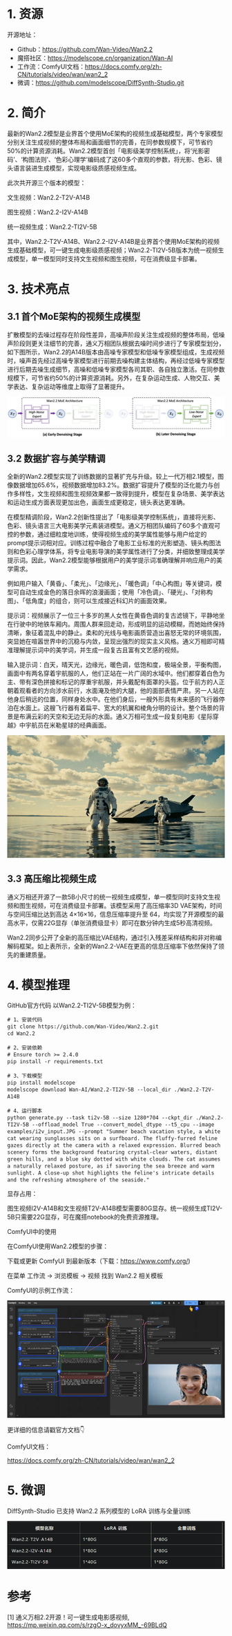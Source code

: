 # 1. 资源

开源地址：

- Github：https://github.com/Wan-Video/Wan2.2
- 魔搭社区：https://modelscope.cn/organization/Wan-AI
- 工作流：ComfyUI文档：https://docs.comfy.org/zh-CN/tutorials/video/wan/wan2_2
- 微调：https://github.com/modelscope/DiffSynth-Studio.git

# 2. 简介

最新的Wan2.2模型是业界首个使用MoE架构的视频生成基础模型，两个专家模型分别关注生成视频的整体布局和画面细节的完善，在同参数规模下，可节省约50%的计算资源消耗。Wan2.2模型首创「电影级美学控制系统」，将‘光影密码’、‘构图法则’、‘色彩心理学’编码成了这60多个直观的参数，将光影、色彩、镜头语言装进生成模型，实现电影级质感视频生成。

此次共开源三个版本的模型：

文生视频：Wan2.2-T2V-A14B

图生视频：Wan2.2-I2V-A14B

统一视频生成：Wan2.2-TI2V-5B

其中，Wan2.2-T2V-A14B、Wan2.2-I2V-A14B是业界首个使用MoE架构的视频生成基础模型，可一键生成电影级质感视频；Wan2.2-TI2V-5B版本为统一视频生成模型，单一模型同时支持文生视频和图生视频，可在消费级显卡部署。

# 3. 技术亮点

## 3.1 首个MoE架构的视频生成模型

扩散模型的去噪过程存在阶段性差异，高噪声阶段关注生成视频的整体布局，低噪声阶段则更关注细节的完善，通义万相团队根据去噪时间步进行了专家模型划分，如下图所示，Wan2.2的A14B版本由高噪专家模型和低噪专家模型组成，生成视频时，噪声首先经过高噪专家模型进行前期去噪构建主体结构，再经过低噪专家模型进行后期去噪生成细节，高噪和低噪专家模型各司其职、各自独立激活。在同参数规模下，可节省约50%的计算资源消耗。另外，在复杂运动生成、人物交互、美学表达、复杂运动等维度上取得了显著提升。

![](.01_通义万相2.2_images/架构.png)

## 3.2 数据扩容与美学精调

全新的Wan2.2模型实现了训练数据的显著扩充与升级。较上一代万相2.1模型，图像数据增加65.6%，视频数据增加83.2%。数据扩容提升了模型的泛化能力与创作多样性，文生视频和图生视频效果都一致得到提升，模型在复杂场景、美学表达和运动生成方面表现更加出色，画面生成更稳定，镜头表达更准确。

在模型精调阶段，Wan2.2创新性提出了「电影级美学控制系统」，直接将光影、色彩、镜头语言三大电影美学元素装进模型。通义万相团队编码了60多个直观可控的参数，通过细粒度地训练，使得视频生成的美学属性能够与用户给定的prompt提示词相对应。训练过程中融合了电影工业标准的光影塑造、镜头构图法则和色彩心理学体系，将专业电影导演的美学属性进行了分类，并细致整理成美学提示词。因此，Wan2.2模型能够根据用户的美学提示词准确理解并响应用户的美学需求。

例如用户输入「黄昏」、「柔光」、「边缘光」、「暖色调」「中心构图」等关键词，模型可自动生成金色的落日余晖的浪漫画面；使用「冷色调」、「硬光」、「对称构图」、「低角度」的组合，则可以生成接近科幻片的画面效果。

提示词：视频展示了一位三十多岁的黑人女性在黄昏色调的复古滤镜下，平静地坐在行驶中的地铁车厢内。周围人群来回走动，形成明显的运动模糊，而她始终保持清晰，象征着混乱中的静止。柔和的光线与电影画质营造出喜怒无常的环境氛围，突显她在喧嚣世界中的沉稳与内敛，呈现出强烈的现实主义风格。通义万相即可精准理解提示词中的美学词，并生成一段复古且富有文艺感的视频。

输入提示词：白天，晴天光，边缘光，暖色调，低饱和度，极端全景，平衡构图，画面中有两名穿着宇航服的人，他们正站在一片广阔的水域中。他们都穿着白色为主、带有深色拼接和标记的厚重宇航服，并头戴配有面罩的头盔。位于前方的人正朝着观看者的方向涉水前行，水面淹及他的大腿，他的面部表情严肃。另一人站在他身后稍远的位置，同样身处水中。在他们身后，一艘外形具有未来感的飞行器停泊在水面上。这艘飞行器有着扁平、宽大的机翼和棱角分明的设计。整个场景的背景是布满云彩的天空和无边无际的水面。通义万相可生成一段复刻电影《星际穿越》中宇航员在米勒星球的经典画面。

![](.01_通义万相2.2_images/效果1.png)

## 3.3 高压缩比视频生成

通义万相还开源了一款5B小尺寸的统一视频生成模型，单一模型同时支持文生视频和图生视频，可在消费级显卡部署。该模型采用了高压缩率3D VAE架构，时间与空间压缩比达到高达 4×16×16，信息压缩率提升至 64，均实现了开源模型的最高水平，仅需22G显存（单张消费级显卡）即可在数分钟内生成5秒高清视频。

Wan2.2同步公开了全新的高压缩比VAE结构，通过引入残差采样结构和非对称编解码框架。如上表所示，全新的Wan2.2-VAE在更高的信息压缩率下依然保持了领先的重建质量。

# 4. 模型推理

GitHub官方代码
以Wan2.2-TI2V-5B模型为例：

```text
# 1、安装代码
git clone https://github.com/Wan-Video/Wan2.2.git
cd Wan2.2

# 2、安装依赖
# Ensure torch >= 2.4.0
pip install -r requirements.txt

# 3、下载模型
pip install modelscope
modelscope download Wan-AI/Wan2.2-TI2V-5B --local_dir ./Wan2.2-T2V-A14B

# 4、运行脚本
python generate.py --task ti2v-5B --size 1280*704 --ckpt_dir ./Wan2.2-TI2V-5B --offload_model True --convert_model_dtype --t5_cpu --image examples/i2v_input.JPG --prompt "Summer beach vacation style, a white cat wearing sunglasses sits on a surfboard. The fluffy-furred feline gazes directly at the camera with a relaxed expression. Blurred beach scenery forms the background featuring crystal-clear waters, distant green hills, and a blue sky dotted with white clouds. The cat assumes a naturally relaxed posture, as if savoring the sea breeze and warm sunlight. A close-up shot highlights the feline's intricate details and the refreshing atmosphere of the seaside."
```

显存占用：

图生视频I2V-A14B和文生视频T2V-A14B模型需要80G显存。统一视频生成TI2V-5B只需要22G显存，可在魔搭notebook的免费资源推理。

ComfyUI中的使用

在ComfyUI使用Wan2.2模型的步骤：

下载或更新 ComfyUI 到最新版本（下载：https://www.comfy.org/)

在菜单 工作流 -> 浏览模板 -> 视频 找到 Wan2.2 相关模板

ComfyUI的示例工作流：

![](.01_通义万相2.2_images/工作流.png)

更详细的信息请戳官方文档👇

ComfyUI文档：

https://docs.comfy.org/zh-CN/tutorials/video/wan/wan2_2

# 5. 微调

DiffSynth-Studio 已支持 Wan2.2 系列模型的 LoRA 训练与全量训练

![](.01_通义万相2.2_images/训练资源需求.png)

# 参考

[1] 通义万相2.2开源！可一键生成电影感视频, https://mp.weixin.qq.com/s/rzgO-x_dovyxMM_-69BLdQ